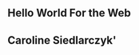 <html>
<body style="background-color:powdergreen;">
	<h2>Hello World For the Web</h2>
	<h2>Caroline Siedlarczyk'</h2>
